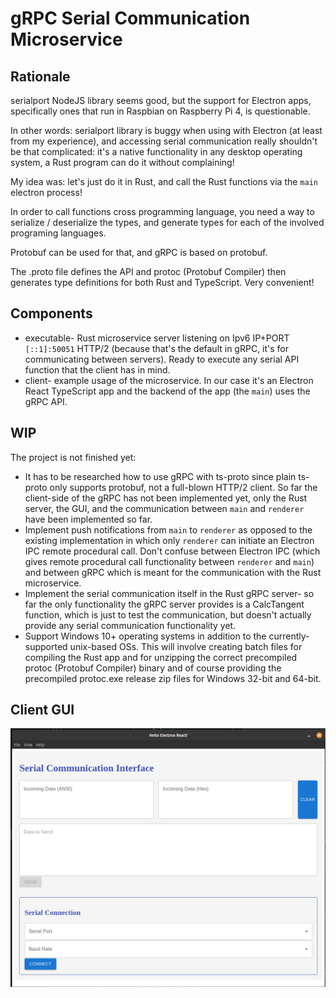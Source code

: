 # gRPC Serial Communication Microservice

## Rationale
serialport NodeJS library seems good, but the support for Electron apps, specifically ones that run in Raspbian on Raspberry Pi 4, is questionable.

In other words: serialport library is buggy when using with Electron (at least from my experience), and accessing serial communication really shouldn't be that complicated: it's a native functionality in any desktop operating system, a Rust program can do it without complaining!

My idea was: let's just do it in Rust, and call the Rust functions via the `main` electron process!

In order to call functions cross programming language, you need a way to serialize / deserialize the types, and generate types for each of the involved programing languages.

Protobuf can be used for that, and gRPC is based on protobuf.

The .proto file defines the API and protoc (Protobuf Compiler) then generates type definitions for both Rust and TypeScript. Very convenient!

## Components
* executable- Rust microservice server listening on Ipv6 IP+PORT `[::1]:50051` HTTP/2 (because that's the default in gRPC, it's for communicating between servers). Ready to execute any serial API function that the client has in mind.
* client- example usage of the microservice. In our case it's an Electron React TypeScript app and the backend of the app (the `main`) uses the gRPC API.

## WIP
The project is not finished yet:
* It has to be researched how to use gRPC with ts-proto since plain ts-proto only supports protobuf, not a full-blown HTTP/2 client. So far the client-side of the gRPC has not been implemented yet, only the Rust server, the GUI, and the communication between `main` and `renderer` have been implemented so far.
* Implement push notifications from `main` to `renderer` as opposed to the existing implementation in which only `renderer` can initiate an Electron IPC remote procedural call. Don't confuse between Electron IPC (which gives remote procedural call functionality between `renderer` and `main`) and between gRPC which is meant for the communication with the Rust microservice.
* Implement the serial communication itself in the Rust gRPC server- so far the only functionality the gRPC server provides is a CalcTangent function, which is just to test the communication, but doesn't actually provide any serial communication functionality yet.
* Support Windows 10+ operating systems in addition to the currently-supported unix-based OSs. This will involve creating batch files for compiling the Rust app and for unzipping the correct precompiled protoc (Protobuf Compiler) binary and of course providing the precompiled protoc.exe release zip files for Windows 32-bit and 64-bit.

## Client GUI
![Client_GUI_Screenshot](/docs/screenshots/client_screenshot.png)
